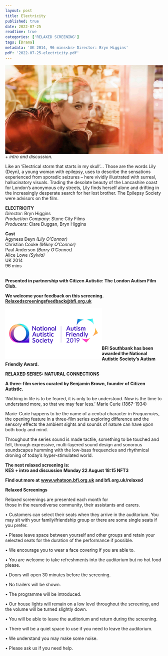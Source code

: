 ```yaml
---
layout: post
title: Electricity
published: true
date: 2022-07-25
readtime: true
categories: ['RELAXED SCREENING']
tags: [Drama]
metadata: 'UK 2014, 96 mins<br> Director: Bryn Higgins'
pdf: '2022-07-25-electricity.pdf'
---
```


<img style="float: left;" src="/img/Electricity.png"><br><br>

_+ intro and discussion._

Like an ‘Electrical storm that starts in my skull’... Those are the words Lily (Deyn), a young woman with epilepsy, uses to describe the sensations experienced from sporadic seizures – here vividly illustrated with surreal, hallucinatory visuals. Trading the desolate beauty of the Lancashire coast for London’s anonymous city streets, Lily finds herself alone and drifting in the increasingly desperate search for her lost brother. 
The Epilepsy Society were advisors on the film.
<br>

**ELECTRICITY**<br>
_Director:_ Bryn Higgins  
_Production Company:_ Stone City Films  
_Producers:_ Clare Duggan, Bryn Higgins  

**Cast**  
Agyness Deyn _(Lily O’Connor)_  
Christian Cooke _(Mikey O’Connor)_  
Paul Anderson _(Barry O’Connor)_  
Alice Lowe _(Sylvia)_  
UK 2014  
96 mins  
<br>

**Presented in partnership with Citizen Autistic: The London Autism Film Club.**

**We welcome your feedback on this screening. Relaxedscreeningsfeedback@bfi.org.uk**


<img style="float: left;" src="/img/autistic_society.png"><br><br><br><br><br><br><br>
**BFI Southbank has been awarded the National Autistic Society’s Autism Friendly Award.**

**RELAXED SERIES:**
**NATURAL CONNECTIONS**<br>

**A three-film series curated by Benjamin Brown, founder of Citizen Autistic.**<br>

‘Nothing in life is to be feared, it is only to be understood. Now is the time to understand more, so that we may fear less.’  Marie Curie (1867-1934)

Marie-Curie happens to be the name of a central character in _Frequencies_, the opening feature in a three-film series exploring difference and the sensory effects the ambient sights and sounds of nature can have upon both body and mind.

Throughout the series sound is made tactile, something to be touched and felt, through expressive, multi-layered sound design and sonorous soundscapes humming with the low-bass frequencies and rhythmical droning of today’s hyper-stimulated world.

**The next relaxed screening is:**<br>
**KES**
**+ intro and discussion**
**Monday 22 August 18:15 NFT3**

**Find out more at**
**www.whatson.bfi.org.uk**
**and bfi.org.uk/relaxed**

**Relaxed Screenings**<br>

Relaxed screenings are presented each month for  
those in the neurodiverse community, their assistants and carers.

• Customers can select their seats when they arrive in the auditorium. You may sit with your family/friendship group or there are some single seats if you prefer.

• Please leave space between yourself and other groups and retain your selected seats for the duration of the performance if possible.

• We encourage you to wear a face covering if you are  able to.

• You are welcome to take refreshments into the auditorium but no hot food please.

• Doors will open 30 minutes before the screening.

• No trailers will be shown.

• The programme will be introduced.

• Our house lights will remain on a low level throughout the screening, and the volume will be turned slightly down.

• You will be able to leave the auditorium and return during the screening.

• There will be a quiet space to use if you need to leave the auditorium.

• We understand you may make some noise.

• Please ask us if you need help.
